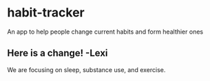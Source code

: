 # habit-tracker
An app to help people change current habits and form healthier ones

## Here is a change! -Lexi

We are focusing on sleep, substance use, and exercise. 

